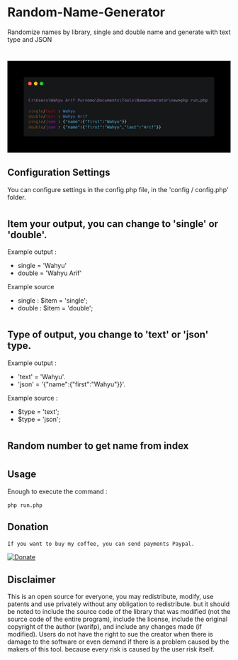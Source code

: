 # Random-Name-Generator

Randomize names by library, single and double name and generate with text type and JSON
#

<p align="center">
  <img src="images/randomname.png" width="600" title="Random Name" alt="Random Name">
</p>

## Configuration Settings
You can configure settings in the config.php file, in the 'config / config.php' folder.
#
## Item your output, you can change to 'single' or 'double'.
Example output :
- single = 'Wahyu'
- double = 'Wahyu Arif'

Example source
- single : $item = 'single';
- double : $item = 'double';
#
## Type of output, you change to 'text' or 'json' type.
Example output :
- 'text' = 'Wahyu'.
- 'json' = '{"name":{"first":"Wahyu"}}'.

Example source :
- $type = 'text';
- $type = 'json';
#
## Random number to get name from index
#
## Usage

Enough to execute the command :

    php run.php

## Donation

    If you want to buy my coffee, you can send payments Paypal.

[![Donate](https://img.shields.io/badge/Donate-PayPal-green.svg)](https://paypal.me/wahyuarifpurnomo)

## Disclaimer

This is an open source for everyone, you may redistribute, modify, use patents and use privately without any obligation to redistribute. but it should be noted to include the source code of the library that was modified (not the source code of the entire program), include the license, include the original copyright of the author (warifp), and include any changes made (if modified). Users do not have the right to sue the creator when there is damage to the software or even demand if there is a problem caused by the makers of this tool. because every risk is caused by the user risk itself.

